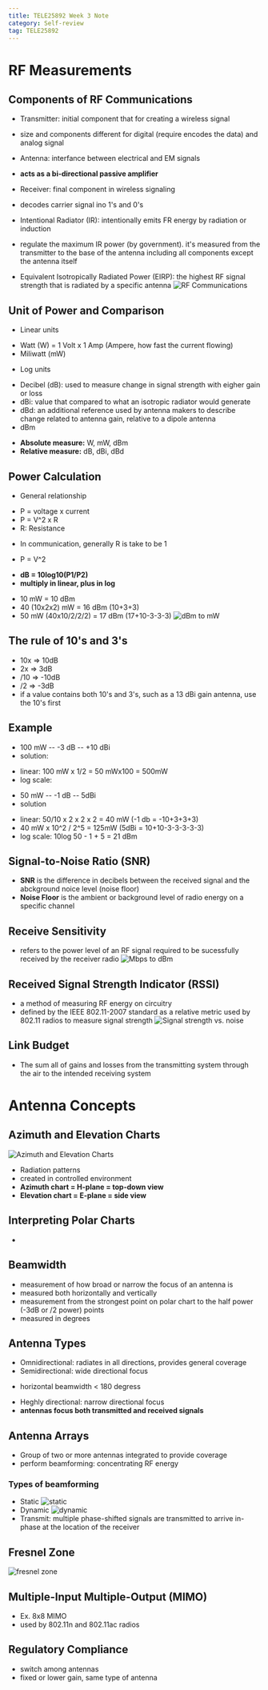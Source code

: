 ```yaml
---
title: TELE25892 Week 3 Note
category: Self-review
tag: TELE25892
---
```

# RF Measurements
## Components of RF Communications
* Transmitter: initial component that for creating a wireless signal
 - size and components different for digital (require encodes the data) and analog signal
* Antenna: interfance between electrical and EM signals
 - **acts as a bi-directional passive amplifier**
* Receiver: final component in wireless signaling
 - decodes carrier signal ino 1's and 0's
* Intentional Radiator (IR): intentionally emits FR energy by radiation or induction
 - regulate the maximum IR power (by government). it's measured from the transmitter to the base of the antenna including all components except the antenna itself
* Equivalent Isotropically Radiated Power (EIRP): the highest RF signal strength that is radiated by a specific antenna
![RF Communications](/assets/images/post_images/tele-w3.png)
## Unit of Power and Comparison
* Linear units
 - Watt (W) = 1 Volt x 1 Amp (Ampere, how fast the current flowing)
 - Miliwatt (mW)
* Log units
 - Decibel (dB): used to measure change in signal strength with eigher gain or loss
 - dBi: value that compared to what an isotropic radiator would generate
 - dBd: an additional reference used by antenna makers to describe change related to antenna gain, relative to a dipole antenna
 - dBm
* **Absolute measure:** W, mW, dBm
* **Relative measure:** dB, dBi, dBd
## Power Calculation 
* General relationship
 - P = voltage x current
 - P = V^2 x R
 - R: Resistance
* In communication, generally R is take to be 1
 - P = V^2
* **dB = 10log10(P1/P2)**
* **multiply in linear, plus in log**
- 10 mW = 10 dBm
- 40 (10x2x2) mW = 16 dBm (10+3+3)
- 50 mW (40x10/2/2/2) = 17 dBm (17+10-3-3-3)
![dBm to mW](/assets/images/post_images/tele-w3-2.png)
## The rule of 10's and 3's
* 10x => 10dB
* 2x => 3dB
* /10 => -10dB
* /2 => -3dB
* if a value contains both 10's and 3's, such as a 13 dBi gain antenna, use the 10's first
## Example
* 100 mW -- -3 dB -- +10 dBi
* solution:
 - linear: 100 mW x 1/2 = 50 mWx100 = 500mW
 - log scale: 
* 50 mW -- -1 dB -- 5dBi
* solution
 - linear: 50/10 x 2 x 2 x 2 = 40 mW (-1 db = -10+3+3+3)
  - 40 mW x 10^2 / 2^5 = 125mW (5dBi = 10+10-3-3-3-3-3)
 - log scale: 10log 50 - 1 + 5 = 21 dBm
## Signal-to-Noise Ratio (SNR)
* **SNR** is the difference in decibels between the received signal and the abckground noice level (noise floor)
* **Noise Floor** is the ambient or background level of radio energy on a specific channel
## Receive Sensitivity
* refers to the power level of an RF signal required to be sucessfully received by the receiver radio 
![Mbps to dBm](/assets/images/post_images/tele-w3-3.png)
## Received Signal Strength Indicator (RSSI)
* a method of measuring RF energy on circuitry
* defined by the IEEE 802.11-2007 standard as a relative metric used by 802.11 radios to measure signal strength
![Signal strength vs. noise](/assets/images/post_images/tele-w3-4.png)
## Link Budget
* The sum all of gains and losses from the transmitting system through the air to the intended receiving system

# Antenna Concepts
## Azimuth and Elevation Charts
![Azimuth and Elevation Charts](/assets/images/post_images/tele-w3-5.png)
* Radiation patterns
* created in controlled environment
* **Azimuth chart = H-plane = top-down view**
* **Elevation chart = E-plane = side view**
## Interpreting Polar Charts
* 
## Beamwidth
* measurement of how broad or narrow the focus of an antenna is
* measured both horizontally and vertically
* measurement from the strongest point on polar chart to the half power (-3dB or /2 power) points
* measured in degrees
## Antenna Types
* Omnidirectional: radiates in all directions, provides general coverage
* Semidirectional: wide directional focus
 - horizontal beamwidth < 180 degress
* Heghly directional: narrow directional focus
* **antennas focus both transmitted and received signals**
## Antenna Arrays
* Group of two or more antennas integrated to provide coverage
* perform beamforming: concentrating RF energy
### Types of beamforming
* Static
![static](/assets/images/post_images/tele-w3-6.png)
* Dynamic
![dynamic](/assets/images/post_images/tele-w3-7.png)
* Transmit: multiple phase-shifted signals are transmitted to arrive in-phase at the location of the receiver
## Fresnel Zone
![fresnel zone](/assets/images/post_images/tele-w3-8.png)
## Multiple-Input Multiple-Output (MIMO)
* Ex. 8x8 MIMO
* used by 802.11n and 802.11ac radios
## Regulatory Compliance
* switch among antennas
* fixed or lower gain, same type of antenna
